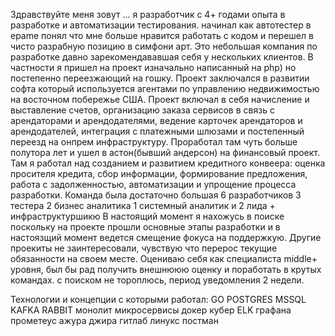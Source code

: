   Здравствуйте меня зовут ... я разработчик с 4+ годами опыта в разработке и автоматизации тестирования. начинал как автотестер в epame понял что мне больше нравится работать с кодом и перешел в чисто разрабную позицию в симфони арт. 
    Это небольшая компания по разработке давно зарекомендававшая себя у нескольких клиентов. В частности я пришел на проект изначально написанный на php) но постепенно переезжающий на гошку. Проект заключался в развитии софта который используется агентами по управлению недвижимостью на восточном побережье США. Проект включал в себя начисление и выставление счетов, организацию заказа сервисов в связь с арендаторами и арендодателями, ведение карточек арендаторов и арендодателей, интеграция с платежными шлюзами и постепенный переезд на онпрем инфраструктуру. Проработал там чуть больше полутора лет и ушел в астон(бывший андерсон) на финансовый проект. 
    Там я работал над созданием и развитием кредитного конвеера: оценка просителя кредита, сбор информации, формирование предложения, работа с задолженностью, автоматизации и упрощение процесса разработки. Команда была достаточно большая 6 разработчиков 3 тестера 2 бизнес аналитика 1 системный аналитик и  2 лида + инфраструктуршикю
    В настоящий момент я нахожусь в поиске поскольку на проекте прошли основные этапы разработки и в настоязщий момент ведется смещение фокуса на поддержкую. Другие проекиты не заинтересовали, чувствую что перерос текущие обязанности на своем месте. Оцениваю себя как специалиста middle+ уровня, был бы рад получить внешнююю оценку и поработать в крутых командах. с поиском не тороплюсь, период уведомления 2 недели.

Технологии и концепции с которыми работал:
GO POSTGRES MSSQL KAFKA RABBIT монолит микросервисы докер кубер ELK графана прометеус ажура джира гитлаб линукс постман  
 

